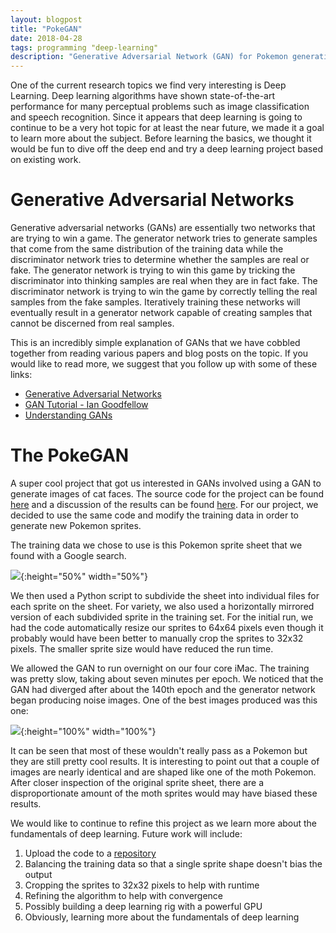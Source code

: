 ```yaml
---
layout: blogpost
title: "PokeGAN"
date: 2018-04-28
tags: programming "deep-learning"
description: "Generative Adversarial Network (GAN) for Pokemon generation."
---
```


One of the current research topics we find very interesting is Deep Learning. Deep learning algorithms have shown state-of-the-art performance for many perceptual problems such as image classification and speech recognition. Since it appears that deep learning is going to continue to be a very hot topic for at least the near future, we made it a goal to learn more about the subject. Before learning the basics, we thought it would be fun to dive off the deep end and try a deep learning project based on existing work.

# Generative Adversarial Networks

Generative adversarial networks (GANs) are essentially two networks that are trying to win a game. The generator network tries to generate samples that come from the same distribution of the training data while the discriminator network tries to determine whether the samples are real or fake. The generator network is trying to win this game by tricking the discriminator into thinking samples are real when they are in fact fake. The discriminator network is trying to win the game by correctly telling the real samples from the fake samples. Iteratively training these networks will eventually result in a generator network capable of creating samples that cannot be discerned from real samples.

This is an incredibly simple explanation of GANs that we have cobbled together from reading various papers and blog posts on the topic. If you would like to read more, we suggest that you follow up with some of these links:
* [Generative Adversarial Networks](https://arxiv.org/abs/1406.2661)
* [GAN Tutorial - Ian Goodfellow](https://arxiv.org/abs/1701.00160)
* [Understanding GANs](https://danieltakeshi.github.io/2017/03/05/understanding-generative-adversarial-networks/)

# The PokeGAN

A super cool project that got us interested in GANs involved using a GAN to generate images of cat faces. The source code for the project can be found [here](https://github.com/AlexiaJM/Deep-learning-with-cats) and a discussion of the results can be found [here](https://ajolicoeur.wordpress.com/cats/). For our project, we decided to use the same code and modify the training data in order to generate new Pokemon sprites.

The training data we chose to use is this Pokemon sprite sheet that we found with a Google search.

![](/assets/images/Poke_Sprite_Sheet.png){:height="50%" width="50%"}

We then used a Python script to subdivide the sheet into individual files for each sprite on the sheet. For variety, we also used a horizontally mirrored version of each subdivided sprite in the training set. For the initial run, we had the code automatically resize our sprites to 64x64 pixels even though it probably would have been better to manually crop the sprites to 32x32 pixels. The smaller sprite size would have reduced the run time.

We allowed the GAN to run overnight on our four core iMac. The training was pretty slow, taking about seven minutes per epoch. We noticed that the GAN had diverged after about the 140th epoch and the generator network began producing noise images. One of the best images produced was this one:

![](/assets/images/fake_samples_epoch125.png){:height="100%" width="100%"}

It can be seen that most of these wouldn't really pass as a Pokemon but they are still pretty cool results. It is interesting to point out that a couple of images are nearly identical and are shaped like one of the moth Pokemon. After closer inspection of the original sprite sheet, there are a disproportionate amount of the moth sprites would may have biased these results.

We would like to continue to refine this project as we learn more about the fundamentals of deep learning. Future work will include:
1. Upload the code to a [repository](https://github.com/tmtrcreations/PokeGAN)
2. Balancing the training data so that a single sprite shape doesn't bias the output
3. Cropping the sprites to 32x32 pixels to help with runtime
4. Refining the algorithm to help with convergence 
5. Possibly building a deep learning rig with a powerful GPU
6. Obviously, learning more about the fundamentals of deep learning

